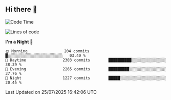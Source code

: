 ## Hi there 👋

<!--
**Wangmerlyn/Wangmerlyn** is a ✨ _special_ ✨ repository because its `README.md` (this file) appears on your GitHub profile.

Here are some ideas to get you started:

- 🔭 I’m currently working on ...
- 🌱 I’m currently learning ...
- 👯 I’m looking to collaborate on ...
- 🤔 I’m looking for help with ...
- 💬 Ask me about ...
- 📫 How to reach me: ...
- 😄 Pronouns: ...
- ⚡ Fun fact: ...
-->
<!--START_SECTION:waka-->
![Code Time](http://img.shields.io/badge/Code%20Time-439%20hrs%209%20mins-blue)

![Lines of code](https://img.shields.io/badge/From%20Hello%20World%20I%27ve%20Written-39.3%20million%20lines%20of%20code-blue)

**I'm a Night 🦉** 

```text
🌞 Morning                204 commits         █░░░░░░░░░░░░░░░░░░░░░░░░   03.40 % 
🌆 Daytime                2303 commits        ██████████░░░░░░░░░░░░░░░   38.39 % 
🌃 Evening                2265 commits        █████████░░░░░░░░░░░░░░░░   37.76 % 
🌙 Night                  1227 commits        █████░░░░░░░░░░░░░░░░░░░░   20.45 % 
```



 Last Updated on 25/07/2025 16:42:06 UTC
<!--END_SECTION:waka-->
